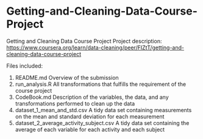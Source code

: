 # Getting-and-Cleaning-Data-Course-Project
Getting and Cleaning Data Course Project
Project description: https://www.coursera.org/learn/data-cleaning/peer/FIZtT/getting-and-cleaning-data-course-project

Files included:
1. README.md
Overview of the submission
2. run_analysis.R
All transformations that fulfills the requirement of the course project
3. CodeBook.md
Description of the variables, the data, and any transformations performed to clean up the data
4. dataset_1_mean_and_std.csv
A tidy data set containing measurements on the mean and standard deviation for each measurement
5. dataset_2_average_activity_subject.csv
A tidy data set containing the average of each variable for each activity and each subject